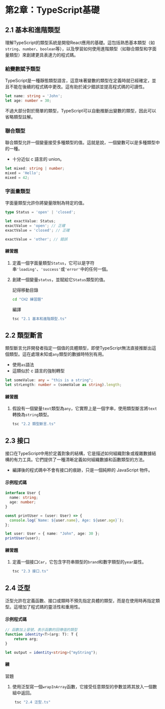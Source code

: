 # 第2章：TypeScript基礎

## 2.1 基本和進階類型

理解TypeScript的類型系統是開發React應用的基礎。這包括熟悉基本類型（如`string`、`number`、`boolean`等），以及學習如何使用進階類型（如聯合類型和字面量類型）來創建更具表達力的程式碼。

### 給變數賦予類型

TypeScript是一種靜態類型語言，這意味著變數的類型在定義時就已經確定，並且不能在後續的程式碼中更改。這有助於減少錯誤並提高程式碼的可讀性。

```typescript
let name: string = 'John';
let age: number = 30;
```
不過大部分對於簡單的類型，TypeScript可以自動推斷出變數的類型，因此可以省略類型註解。

### 聯合類型
聯合類型允許一個變量接受多種類型的值。這就是說，一個變數可以是多種類型中的一種。
- 十分近似 c 語言的 union。

```typescript
let mixed: string | number;
mixed = 'Hello';
mixed = 42;
```

### 字面量類型
字面量類型允許你將變量限制為特定的值。

```typescript
type Status = 'open' | 'closed';

let exactValue: Status;
exactValue = 'open'; // 正確
exactValue = 'closed'; // 正確

exactValue = 'other'; // 錯誤
```

#### 練習題
1. 定義一個字面量類型`Status`，它可以是字符串`'loading'`、`'success'`或`'error'`中的任何一個。
2. 創建一個變量`status`，並賦給它`Status`類型的值。

    記得移動目錄
    ```bash
    cd "CH2 練習題"
    ```
    
    編譯
    ```bash
    tsc "2.1 基本和進階類型.ts"
    ```

## 2.2 類型斷言

類型斷言允許開發者指定一個值的具體類型，即使TypeScript無法直接推斷出這個類型。這在處理未知或`any`類型的數據時特別有用。
- 使用`as`語法
- 這類似於 c 語言的強制轉型

```typescript
let someValue: any = "this is a string";
let strLength: number = (someValue as string).length;
```

#### 練習題
1. 假設有一個變量`text`類型為`any`，它實際上是一個字串，使用類型斷言將`text`轉換為`string`類型。

    ```bash
    tsc "2.2 類型斷言.ts"
    ```

## 2.3 接口

接口在TypeScript中用於定義對象的結構，它是描述如何組織對象或複雜數據結構的有力工具。它們提供了一種清晰定義如何組織數據和函數類型的方法。
- 編譯後的程式碼中不會有接口的痕跡，只是一個純粹的 JavaScript 物件。

#### 示例程式碼
```typescript
interface User {
  name: string;
  age: number;
}

const printUser = (user: User) => {
  console.log(`Name: ${user.name}, Age: ${user.age}`);
};

let user: User = { name: "John", age: 30 };
printUser(user);
```

#### 練習題
1. 定義一個接口`Car`，它包含字符串類型的`brand`和數字類型的`year`屬性。

    ```bash
    tsc "2.3 接口.ts"
    ```

## 2.4 泛型

泛型允許在定義函數、接口或類時不預先指定具體的類型，而是在使用時再指定類型。這增加了程式碼的靈活性和重用性。

#### 示例程式碼
```typescript
// 函數加上冒號，表示函數的回傳值的類型
function identity<T>(arg: T): T {
    return arg;
}

let output = identity<string>("myString");
```

#### 練

習題
1. 使用泛型寫一個`wrapInArray`函數，它接受任意類型的參數並將其放入一個數組中返回。

   ```bash
    tsc "2.4 泛型.ts"
   ```